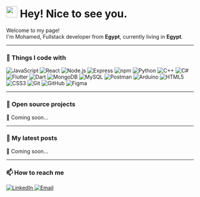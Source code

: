 <h1><img src="https://emojis.slackmojis.com/emojis/images/1531849430/4246/blob-sunglasses.gif?1531849430" width="30"/> Hey! Nice to see you.</h1>

<p>Welcome to my page! </br> 
I'm Mohamed, Fullstack developer from  <b>Egypt</b>, currently living in  <b>Egypt</b>. 
</p>

---

### 🚀 Things I code with
<p>
  <img alt="JavaScript" src="https://img.shields.io/badge/-JavaScript-F7DF1E?style=flat-square&logo=javascript&logoColor=000000" />
  <img alt="React" src="https://img.shields.io/badge/-React-61DAFB?style=flat-square&logo=react&logoColor=000000" />
  <img alt="Node.js" src="https://img.shields.io/badge/-Node.js-339933?style=flat-square&logo=node.js&logoColor=ffffff" />
  <img alt="Express" src="https://img.shields.io/badge/-Express-000000?style=flat-square&logo=express&logoColor=ffffff" />
  <img alt="npm" src="https://img.shields.io/badge/-npm-CB3837?style=flat-square&logo=npm&logoColor=ffffff" />
  <img alt="Python" src="https://img.shields.io/badge/-Python-3776AB?style=flat-square&logo=python&logoColor=ffffff" />
  <img alt="C++" src="https://img.shields.io/badge/-C++-00599C?style=flat-square&logo=c%2b%2b&logoColor=ffffff" />
  <img alt="C#" src="https://img.shields.io/badge/-C%23-239120?style=flat-square&logo=c-sharp&logoColor=ffffff" />
  <img alt="Flutter" src="https://img.shields.io/badge/-Flutter-02569B?style=flat-square&logo=flutter&logoColor=ffffff" />
  <img alt="Dart" src="https://img.shields.io/badge/-Dart-0175C2?style=flat-square&logo=dart&logoColor=ffffff" />
  <img alt="MongoDB" src="https://img.shields.io/badge/-MongoDB-47A248?style=flat-square&logo=mongodb&logoColor=ffffff" />
  <img alt="MySQL" src="https://img.shields.io/badge/-MySQL-4479A1?style=flat-square&logo=mysql&logoColor=ffffff" />
  <img alt="Postman" src="https://img.shields.io/badge/-Postman-FF6C37?style=flat-square&logo=postman&logoColor=ffffff" />
  <img alt="Arduino" src="https://img.shields.io/badge/-Arduino-00979D?style=flat-square&logo=arduino&logoColor=ffffff" />
  <img alt="HTML5" src="https://img.shields.io/badge/-HTML5-E34F26?style=flat-square&logo=html5&logoColor=ffffff" />
  <img alt="CSS3" src="https://img.shields.io/badge/-CSS3-1572B6?style=flat-square&logo=css3&logoColor=ffffff" />
  <img alt="Git" src="https://img.shields.io/badge/-Git-F05032?style=flat-square&logo=git&logoColor=ffffff" />
  <img alt="GitHub" src="https://img.shields.io/badge/-GitHub-181717?style=flat-square&logo=github&logoColor=ffffff" />
  <img alt="Figma" src="https://img.shields.io/badge/-Figma-F24E1E?style=flat-square&logo=figma&logoColor=ffffff" />
</p>

---

### 🌱 Open source projects
<p>🚧 Coming soon...</p>

---

### 📝 My latest posts
<p>🚧 Coming soon...</p>

---

### 📫 How to reach me
<p>
  <a href="https://www.linkedin.com/in/mohamed-ahmed-771717337/" target="_blank">
    <img alt="LinkedIn" src="https://img.shields.io/badge/-LinkedIn-0A66C2?style=flat-square&logo=linkedin&logoColor=white" />
  </a>
  <a href="https://mail.google.com/mail/?view=cm&fs=1&to=mohamed.ahmed.engineer200@gmail.com" target="_blank">
    <img alt="Email" src="https://img.shields.io/badge/-Email-D14836?style=flat-square&logo=gmail&logoColor=white" />
  </a>
</p>
